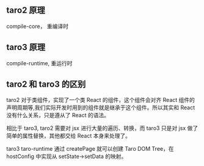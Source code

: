 ## taro2 原理

compile-core， 重编译时

## taro3 原理

compile-runtime, 重运行时

## taro2 和 taro3 的区别

taro2
对于类组件，实现了一个类 React 的组件，这个组件会对齐 React 组件的声明周期等,我们实际开发时用到的组件就是继承于这个组件。所以其实和 React 没有什么关系，只是遵从了 React 的语法。

相比于 taro3, taro2 需要对 jsx 进行大量的遍历、转换，而 taro3 只是对 jsx 做了简单的属性替换，其他都交给 React 本身来处理了。

taro3
taro-runtime 通过 createPage 就可以创建 Taro DOM Tree，在 hostConfig 中实现从 setState->setData 的映射。
